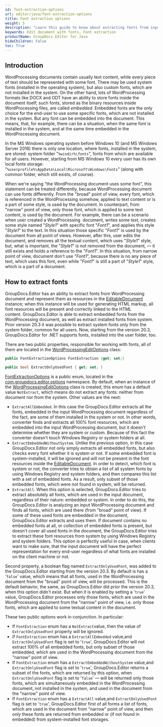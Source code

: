 ```yaml
---
id: font-extraction-options
url: editor/java/font-extraction-options
title: Font extraction options
weight: 5
description: "Learn this guide to know about extracting fonts from input Word document when editing with GroupDocs.Editor API."
keywords: Edit document with fonts, Font extraction
productName: GroupDocs.Editor for Java
hideChildren: False
toc: True
---
```

## Introduction

WordProcessing documents contain usually text content, while every piece of text should be represented with some font. There may be used system fonts (installed in the operating system), but also custom fonts, which are not installed in the system. On the other hand, lots of WordProcessing formats like DOCX and ODT have an ability to store fonts inside the document itself; such fonts, stored as the binary resources inside WordProcessing files, are called *embedded*. Embedded fonts are the only choice for the end-user to use some specific fonts, which are not installed in the system. But any font can be embedded into the document. This means, that, for example, there can be a situation, when the same font is installed in the system, and at the same time embedded in the WordProcessing document.

In the MS Windows operating system before Windows 10 (and MS Windows Server 2016) there is only one location, where fonts, installed in the system, are stored: system folder "`%windir%\fonts`", fonts from which are available for all users. However, starting from MS Windows 10 every user has its own local fonts storage: "`%userprofile%\AppData\Local\Microsoft\Windows\Fonts`" (along with common folder, which still exists, of course).

When we're saying "the WordProcessing document uses some font", this statement can be treated differently, because WordProcessing document can use fonts differently. From the "broad" point of view, every font, which is referenced in the WordProcessing somehow, applied to text content or is a part of some style, is used by the document. In counterpart, from "narrow" point of view, only those font, which is applied to some text content, is used by the document. For example, there can be a scenario when user created a WordProcessing  document, writes some text, creates some style named "*Style1*" with specific font "*Font1*", and applies this style "*Style1*" to the text. In this situation those specific "*Font1*" is used by the document from all point of views. However, after this, user edits the document, and removes all the textual content, which uses "*Style1*" style, but, what is important, the "*Style1*" is not removed from the document, — it still exists and holds a reference to the "*Font1*". In this situation, from narrow point of view, document don't use "*Font1*", because there is no any piece of text, which uses this font, even while "*Font1*" is still a part of "*Style1*" style, which is a part of a document.

## How to extract fonts

GroupDocs.Editor has an ability to extract fonts from WordProcessing document and represent them as resources in the [EditableDocument](https://apireference.groupdocs.com/editor/java/com.groupdocs.editor/EditableDocument) instance; when this instance will be used for generating HTML markup, all font resources will be present and correctly linked to the HTML content. GroupDocs.Editor is able to extract embedded fonts from the WordProcessing document, as well as extract installed fonts from system. Prior version 20.3 it was possible to extract system fonts only from the system folder, common for all users. Now, starting from the version 20.3, GroupDocs.Editor for .NET supports fonts, installed into the user folder, too.

There are two public properties, responsible for working with fonts, all of them are located in the [WordProcessingEditOptions](https://apireference.groupdocs.com/editor/java/com.groupdocs.editor.options/WordProcessingSaveOptions) class:

```csharp
public FontExtractionOptions FontExtraction {get; set;}

public bool ExtractOnlyUsedFont { get; set; }
```

[FontExtractionOptions](https://apireference.groupdocs.com/editor/java/com.groupdocs.editor.options/FontExtractionOptions) is a public enum, located in the [com.groupdocs.editor.options](https://apireference.groupdocs.com/editor/java/com.groupdocs.editor.options/package-frame) namespace. By default, when an instance of the [WordProcessingEditOptions](https://apireference.groupdocs.com/editor/java/com.groupdocs.editor.options/WordProcessingEditOptions) class is created, this enum has a default value `NotExtract`, which means do not extract any fonts: neither from document nor from the system. Other values are the next:

* `ExtractAllEmbedded`. In this case the GroupDocs.Editor extracts all the fonts, embedded in the input WordProcessing document regardless of the fact, are some of them installed in the system or not. In other words, converter finds and extracts all 100% font resources, which are embedded into the input WordProcessing document, but it doesn't determine whether they are system or custom. Because of this fact the converter doesn't touch Windows Registry or system folders at all.
* `ExtractEmbeddedWithoutSystem`. Unlike the previous option, in this case GroupDocs.Editor not only simply extracts all embedded fonts, but also checks every font whether it is system or not. If some embedded font is system-installed, it will be ignored and will not be present in the font resources inside the [EditableDocument](https://apireference.groupdocs.com/net/editor/groupdocs.editor/editabledocument). In order to detect, which font is system or not, the converter tries to obtain a list of all system fonts by using Windows Registry and system folders, and then compares this list with a set of embedded fonts. As a result, only subset of those embedded fonts, which were not found in system, will be returned.
* `ExtractAll`. When this option is selected, GroupDocs.Editor tries to extract absolutely all fonts, which are used in the input document, regardless of their nature: embedded or system. In order to do this, the GroupDocs.Editor is analyzing an input WordProcessing document and finds all fonts, which are used there (from "broad" point of view). If some of these used fonts are embedded in the document, GroupDocs.Editor extracts and uses them. If document contains no embedded fonts at all, or collection of embedded fonts is present, but doesn't cover all used fonts in the document, the GroupDocs.Editor tries to extract these font resources from system by using Windows Registry and system folders. This option is perfectly useful in case, when clients want to make sure, that the input document will have the perfect representation for every end-user regardless of what fonts are installed on the client machine or not.

Second property, a boolean flag named `ExtractOnlyUsedFont`, was added to the GroupDocs.Editor starting from the version 20.3. By default is has a '`false`' value, which means that all fonts, used in the WordProcessing document from the "broad" point of view, will be processed. This is the default behavior, the same, as GroupDocs.Editor did prior the version 20.3, when this option didn't exist. But when it is enabled by setting a '`true`' value, GroupDocs.Editor processes only those fonts, which are used in the WordProcessing document from the "narrow" point of view, i.e. only those fonts, which are applied to some textual content in the document.

These two public options work in conjunction. In particular:

* If `FontExtraction` enum has a `NotExtract`value, then the value of `ExtractOnlyUsedFont` property will be ignored.
* If `FontExtraction` enum has a `ExtractAllEmbedded` value,and `ExtractOnlyUsedFont` flag is set to '`true`', GroupDocs.Editor will not extract 100% of all embedded fonts, but only subset of those embedded, which are used in the WordProcessing document from the "narrow" point of view.
* If `FontExtraction` enum has a `ExtractEmbeddedWithoutSystem` value,and `ExtractOnlyUsedFont` flag is set to '`true`', GroupDocs.Editor returns a subset of the fonts, which are returned by this option, when `ExtractOnlyUsedFont` flag is set to '`false`' — will be returned only those fonts, which are simultaneously embedded in the WordProcessing document, not installed in the system, and used in the document from the "narrow" point of view.
* If `FontExtraction` enum has a `ExtractAll` value,and `ExtractOnlyUsedFont` flag is set to '`true`', GroupDocs.Editor first of all forms a list of fonts, which are used in the document from "narrow" point of view, and then only these fonts are returned from embedded or (if not found in embedded) from system-installed font storages.
